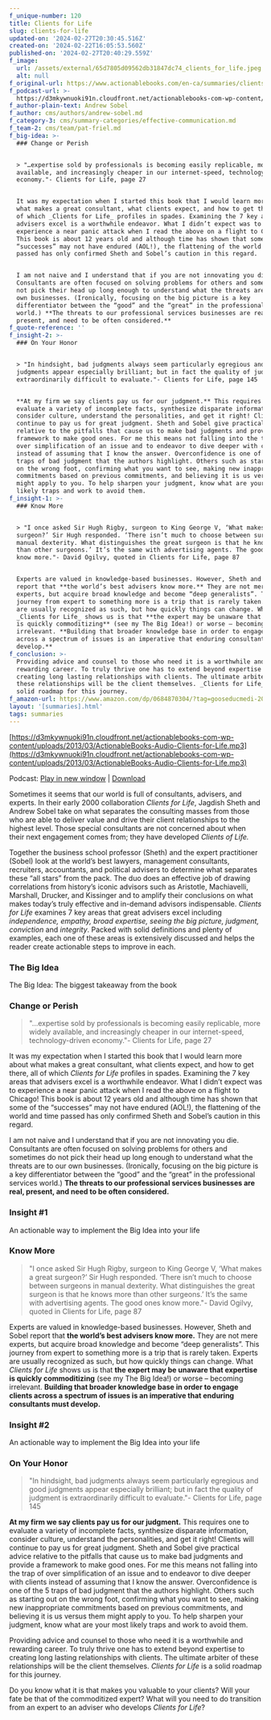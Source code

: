 ```yaml
---
f_unique-number: 120
title: Clients for Life
slug: clients-for-life
updated-on: '2024-02-27T20:30:45.516Z'
created-on: '2024-02-22T16:05:53.560Z'
published-on: '2024-02-27T20:40:29.559Z'
f_image:
  url: /assets/external/65d7805d09562db31847dc74_clients_for_life.jpeg
  alt: null
f_original-url: https://www.actionablebooks.com/en-ca/summaries/clients-for-life/
f_podcast-url: >-
  https://d3mkywnuoki91n.cloudfront.net/actionablebooks-com-wp-content/uploads/2013/03/ActionableBooks-Audio-Clients-for-Life.mp3
f_author-plain-text: Andrew Sobel
f_author: cms/authors/andrew-sobel.md
f_category-3: cms/summary-categories/effective-communication.md
f_team-2: cms/team/pat-friel.md
f_big-idea: >-
  ### Change or Perish


  > "…expertise sold by professionals is becoming easily replicable, more widely
  available, and increasingly cheaper in our internet-speed, technology-driven
  economy."- Clients for Life, page 27


  It was my expectation when I started this book that I would learn more about
  what makes a great consultant, what clients expect, and how to get there, all
  of which _Clients for Life_ profiles in spades. Examining the 7 key areas that
  advisers excel is a worthwhile endeavor. What I didn’t expect was to
  experience a near panic attack when I read the above on a flight to Chicago!
  This book is about 12 years old and although time has shown that some of the
  “successes” may not have endured (AOL!), the flattening of the world and time
  passed has only confirmed Sheth and Sobel’s caution in this regard.


  I am not naive and I understand that if you are not innovating you die.
  Consultants are often focused on solving problems for others and sometimes do
  not pick their head up long enough to understand what the threats are to our
  own businesses. (Ironically, focusing on the big picture is a key
  differentiator between the “good” and the “great” in the professional services
  world.) **The threats to our professional services businesses are real,
  present, and need to be often considered.**
f_quote-reference: ''
f_insight-2: >-
  ### On Your Honor


  > "In hindsight, bad judgments always seem particularly egregious and good
  judgments appear especially brilliant; but in fact the quality of judgment is
  extraordinarily difficult to evaluate."- Clients for Life, page 145


  **At my firm we say clients pay us for our judgment.** This requires one to
  evaluate a variety of incomplete facts, synthesize disparate information,
  consider culture, understand the personalities, and get it right! Clients will
  continue to pay us for great judgment. Sheth and Sobel give practical advice
  relative to the pitfalls that cause us to make bad judgments and provide a
  framework to make good ones. For me this means not falling into the trap of
  over simplification of an issue and to endeavor to dive deeper with clients
  instead of assuming that I know the answer. Overconfidence is one of the 5
  traps of bad judgment that the authors highlight. Others such as starting out
  on the wrong foot, confirming what you want to see, making new inappropriate
  commitments based on previous commitments, and believing it is us versus them
  might apply to you. To help sharpen your judgment, know what are your most
  likely traps and work to avoid them.
f_insight-1: >-
  ### Know More


  > "I once asked Sir Hugh Rigby, surgeon to King George V, ‘What makes a great
  surgeon?’ Sir Hugh responded. ‘There isn’t much to choose between surgeons in
  manual dexterity. What distinguishes the great surgeon is that he knows more
  than other surgeons.’ It’s the same with advertising agents. The good ones
  know more."- David Ogilvy, quoted in Clients for Life, page 87


  Experts are valued in knowledge-based businesses. However, Sheth and Sobel
  report that **the world’s best advisers know more.** They are not mere
  experts, but acquire broad knowledge and become “deep generalists”. This
  journey from expert to something more is a trip that is rarely taken. Experts
  are usually recognized as such, but how quickly things can change. What
  _Clients for Life_ shows us is that **the expert may be unaware that expertise
  is quickly commoditizing** (see my The Big Idea!) or worse – becoming
  irrelevant. **Building that broader knowledge base in order to engage clients
  across a spectrum of issues is an imperative that enduring consultants must
  develop.**
f_conclusion: >-
  Providing advice and counsel to those who need it is a worthwhile and
  rewarding career. To truly thrive one has to extend beyond expertise to
  creating long lasting relationships with clients. The ultimate arbiter of
  these relationships will be the client themselves. _Clients for Life_ is a
  solid roadmap for this journey.
f_amazon-url: https://www.amazon.com/dp/0684870304/?tag=gooseducmedi-20
layout: '[summaries].html'
tags: summaries
---
```


[https://d3mkywnuoki91n.cloudfront.net/actionablebooks-com-wp-content/uploads/2013/03/ActionableBooks-Audio-Clients-for-Life.mp3](https://d3mkywnuoki91n.cloudfront.net/actionablebooks-com-wp-content/uploads/2013/03/ActionableBooks-Audio-Clients-for-Life.mp3)

Podcast: [Play in new window](https://d3mkywnuoki91n.cloudfront.net/actionablebooks-com-wp-content/uploads/2013/03/ActionableBooks-Audio-Clients-for-Life.mp3) | [Download](https://d3mkywnuoki91n.cloudfront.net/actionablebooks-com-wp-content/uploads/2013/03/ActionableBooks-Audio-Clients-for-Life.mp3)

Sometimes it seems that our world is full of consultants, advisers, and experts. In their early 2000 collaboration _Clients for Life_, Jagdish Sheth and Andrew Sobel take on what separates the consulting masses from those who are able to deliver value and drive their client relationships to the highest level. Those special consultants are not concerned about when their next engagement comes from; they have developed _Clients of Life._

Together the business school professor (Sheth) and the expert practitioner (Sobel) look at the world’s best lawyers, management consultants, recruiters, accountants, and political advisers to determine what separates these “all stars” from the pack. The duo does an effective job of drawing correlations from history’s iconic advisors such as Aristotle, Machiavelli, Marshall, Drucker, and Kissinger and to amplify their conclusions on what makes today’s truly effective and in-demand advisors indispensable. _Clients for Life_ examines 7 key areas that great advisers excel including _independence, empathy, broad expertise, seeing the big picture, judgment, conviction_ and _integrity_. Packed with solid definitions and plenty of examples, each one of these areas is extensively discussed and helps the reader create actionable steps to improve in each.

### The Big Idea

The Big Idea: The biggest takeaway from the book

### Change or Perish

> "…expertise sold by professionals is becoming easily replicable, more widely available, and increasingly cheaper in our internet-speed, technology-driven economy."- Clients for Life, page 27

It was my expectation when I started this book that I would learn more about what makes a great consultant, what clients expect, and how to get there, all of which _Clients for Life_ profiles in spades. Examining the 7 key areas that advisers excel is a worthwhile endeavor. What I didn’t expect was to experience a near panic attack when I read the above on a flight to Chicago! This book is about 12 years old and although time has shown that some of the “successes” may not have endured (AOL!), the flattening of the world and time passed has only confirmed Sheth and Sobel’s caution in this regard.

I am not naive and I understand that if you are not innovating you die. Consultants are often focused on solving problems for others and sometimes do not pick their head up long enough to understand what the threats are to our own businesses. (Ironically, focusing on the big picture is a key differentiator between the “good” and the “great” in the professional services world.) **The threats to our professional services businesses are real, present, and need to be often considered.**

### Insight #1

An actionable way to implement the Big Idea into your life

### Know More

> "I once asked Sir Hugh Rigby, surgeon to King George V, ‘What makes a great surgeon?’ Sir Hugh responded. ‘There isn’t much to choose between surgeons in manual dexterity. What distinguishes the great surgeon is that he knows more than other surgeons.’ It’s the same with advertising agents. The good ones know more."- David Ogilvy, quoted in Clients for Life, page 87

Experts are valued in knowledge-based businesses. However, Sheth and Sobel report that **the world’s best advisers know more.** They are not mere experts, but acquire broad knowledge and become “deep generalists”. This journey from expert to something more is a trip that is rarely taken. Experts are usually recognized as such, but how quickly things can change. What _Clients for Life_ shows us is that **the expert may be unaware that expertise is quickly commoditizing** (see my The Big Idea!) or worse – becoming irrelevant. **Building that broader knowledge base in order to engage clients across a spectrum of issues is an imperative that enduring consultants must develop.**

### Insight #2

An actionable way to implement the Big Idea into your life

### On Your Honor

> "In hindsight, bad judgments always seem particularly egregious and good judgments appear especially brilliant; but in fact the quality of judgment is extraordinarily difficult to evaluate."- Clients for Life, page 145

**At my firm we say clients pay us for our judgment.** This requires one to evaluate a variety of incomplete facts, synthesize disparate information, consider culture, understand the personalities, and get it right! Clients will continue to pay us for great judgment. Sheth and Sobel give practical advice relative to the pitfalls that cause us to make bad judgments and provide a framework to make good ones. For me this means not falling into the trap of over simplification of an issue and to endeavor to dive deeper with clients instead of assuming that I know the answer. Overconfidence is one of the 5 traps of bad judgment that the authors highlight. Others such as starting out on the wrong foot, confirming what you want to see, making new inappropriate commitments based on previous commitments, and believing it is us versus them might apply to you. To help sharpen your judgment, know what are your most likely traps and work to avoid them.

Providing advice and counsel to those who need it is a worthwhile and rewarding career. To truly thrive one has to extend beyond expertise to creating long lasting relationships with clients. The ultimate arbiter of these relationships will be the client themselves. _Clients for Life_ is a solid roadmap for this journey.

Do you know what it is that makes you valuable to your clients? Will your fate be that of the commoditized expert? What will you need to do transition from an expert to an adviser who develops _Clients for Life_?
